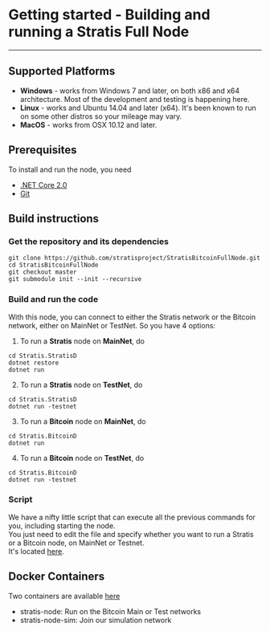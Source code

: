 

# Getting started - Building and running a Stratis Full Node 

---------------

## Supported Platforms

* <b>Windows</b> - works from Windows 7 and later, on both x86 and x64 architecture. Most of the development and testing is happening here.
* <b>Linux</b> - works and Ubuntu 14.04 and later (x64). It's been known to run on some other distros so your mileage may vary.
* <b>MacOS</b> - works from OSX 10.12 and later. 

## Prerequisites

To install and run the node, you need
* [.NET Core 2.0](https://www.microsoft.com/net/download/core)
* [Git](https://git-scm.com/)

## Build instructions

### Get the repository and its dependencies

```
git clone https://github.com/stratisproject/StratisBitcoinFullNode.git  
cd StratisBitcoinFullNode
git checkout master
git submodule init --init --recursive
```

### Build and run the code
With this node, you can connect to either the Stratis network or the Bitcoin network, either on MainNet or TestNet.
So you have 4 options:

1. To run a <b>Stratis</b> node on <b>MainNet</b>, do
```
cd Stratis.StratisD
dotnet restore
dotnet run
```  

2. To run a <b>Stratis</b>  node on <b>TestNet</b>, do
```
cd Stratis.StratisD
dotnet run -testnet
```  

3. To run a <b>Bitcoin</b> node on <b>MainNet</b>, do
```
cd Stratis.BitcoinD
dotnet run
```  

4. To run a <b>Bitcoin</b> node on <b>TestNet</b>, do
```
cd Stratis.BitcoinD
dotnet run -testnet
```  

### Script
We have a nifty little script that can execute all the previous commands for you, including starting the node.  
You just need to edit the file and specify whether you want to run a Stratis or a Bitcoin node, on MainNet or Testnet.  
It's located [here](https://gist.github.com/bokobza/e68832f5d7d4102bcb33fcde8d9a72fb#file-build-and-run-a-stratis-node-ps1).


Docker Containers
-------------------

Two containers are available [here](https://hub.docker.com/u/stratisplatform/)

- stratis-node: Run on the Bitcoin Main or Test networks
- stratis-node-sim: Join our simulation network
